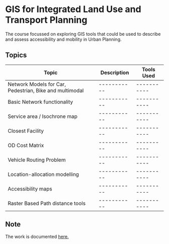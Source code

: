 # GIS for Integrated Land Use and Transport Planning
The course focussed on exploring GIS tools that could be used to describe and assess accessibility and mobility in Urban Planning. 

## Topics

| Topic | Description | Tools Used |
| ----------- | ----------- | ----------- |
| Network Models for Car, Pedestrian, Bike and multimodal | ----------- | ----------- |
| Basic Network functionality | ----------- | ----------- |
| Service area / Isochrone map | ----------- | ----------- |
| Closest Facility| ----------- | ----------- |
| OD Cost Matrix | ----------- | ----------- |
| Vehicle Routing Problem | ----------- | ----------- |
| Location-allocation modelling | ----------- | ----------- |
| Accessibility maps | ----------- | ----------- |
| Raster Based Path  distance tools | ----------- | ----------- |

## Note
The work is documented [here.](https://github.com/rahulse10/GIS_for_Transport_Planning/blob/main/GIS_Work.pdf)
